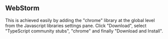 

WebStorm
-----
This is achieved easily by adding the "chrome" library at the global level from the Javascript libraries settings pane. Click "Download", select "TypeScript community stubs", "chrome" and finally "Download and Install".